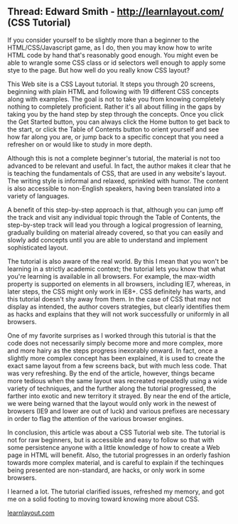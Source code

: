 ## Thread: Edward Smith - http://learnlayout.com/ (CSS Tutorial)

<p>If you consider yourself to be slightly more than a beginner to the 
HTML/CSS/Javascript game, as I do, then you may know how to write HTML 
code by hand that's reasonably good enough. You might even be able to 
wrangle some CSS class or id selectors well enough to apply some stye 
to the page. But how well do you really know CSS layout? </p>

<p>This Web site is a CSS Layout tutorial. It steps you through 20 screens,
beginning with plain HTML and following with 19 different CSS concepts 
along with examples. The goal is not to take you from knowing completely
nothing to completely proficient. Rather it's all about filling in the 
gaps by taking you by the hand step by step through the concepts. Once you
click the Get Started button, you can always click the Home button to
get back to the start, or click the Table of Contents button to orient
yourself and see how far along you are, or jump back to a specific 
concept that you need a refresher on or would like to study in more depth.</p>

<p>Although this is not a complete beginner's tutorial, the material is not 
too advanced to be relevant and useful. In fact, the author makes it clear
that he is teaching the fundamentals of CSS, that are used in any website's
layout. The writing style is informal and relaxed, sprinkled with humor. 
The content is also accessible to non-English speakers, having been translated
into a variety of languages.</p>

<p>A benefit of this step-by-step approach is that, although you can jump off
the track and visit any individual topic through the Table of Contents,
the step-by-step track will lead you through a logical progression of
learning, gradually building on material already covered, so that you can
easily and slowly add concepts until you are able to understand and
implement sophisticated layout.</p>

<p>The tutorial is also aware of the real world. By this I mean that you won't
be learning in a strictly academic context; the tutorial lets you know
that what you're learning is available in all browsers. For example, the 
max-width property is supported on elements in all browsers, including IE7,
whereas, in later steps, the CSS might only work in IE8+. CSS definitely has
warts, and this tutorial doesn't shy away from them. In the case of CSS that
may not display as intended, the author covers strategies, but clearly identifies
them as hacks and explains that they will not work successfully or uniformly
in all browsers.</p>

<p>One of my favorite surprises as I worked through this tutorial is that the
code does not necessarily simply become more and more complex, more and
more hairy as the steps progress inexorably onward. In fact, once a slightly
more complex concept has been explained, it is used to create the exact same
layout from a few screens back, but with much less code. That was very 
refreshing. By the end of the article, however, things became more tedious
when the same layout was recreated repeatedly using a wide variety of 
techniques, and the further along the tutorial progressed, the farther into 
exotic and new territory it strayed. By near the end of the article, we were
being warned that the layout would only work in the newest of browsers (IE9 and
lower are out of luck) and various prefixes are necessary in order to flag
the attention of the various browser engines.</p>

<p>In conclusion, this article was about a CSS Tutorial web site. The tutorial
is not for raw beginners, but is accessible and easy to follow so that 
with some persistence anyone with a little knowledge of how to create a Web
page in HTML will benefit. Also, the tutorial progresses in an orderly fashion
towards more complex material, and is careful to explain if the techinques
being presented are non-standard, are hacks, or only work in some browsers.</p>

<p>I learned a lot. The tutorial clarified issues, refreshed my memory, and got
me on a solid footing to moving toward knowing more about CSS.</p>

<p><a href="http://learnlayout.com">learnlayout.com</a></p>